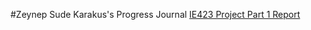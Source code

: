 #Zeynep Sude Karakus's Progress Journal
[IE423 Project Part 1 Report](https://bu-ie-423.github.io/fall-23-zeynepsudekarakus/part1.html)
